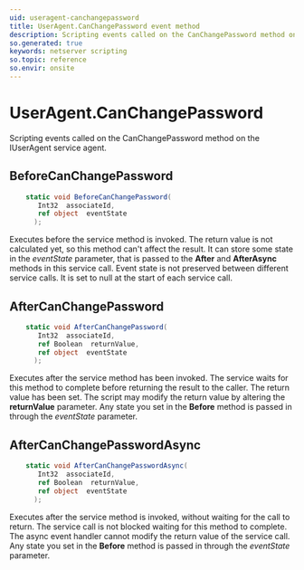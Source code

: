 ```yaml
---
uid: useragent-canchangepassword
title: UserAgent.CanChangePassword event method
description: Scripting events called on the CanChangePassword method on the UserAgent service agent.
so.generated: true
keywords: netserver scripting
so.topic: reference
so.envir: onsite
---
```

# UserAgent.CanChangePassword

Scripting events called on the <see cref='M:IUserAgent.CanChangePassword'>CanChangePassword</see> method on the <see cref='IUserAgent'>IUserAgent</see>  service agent.

## BeforeCanChangePassword
```cs
    static void BeforeCanChangePassword(
       Int32  associateId,
       ref object  eventState
      );
```
Executes before the service method is invoked.
The return value is not calculated yet, so this method can't affect the result.
It can store some state in the *eventState* parameter, that is passed to the **After** and **AfterAsync** methods in this service call.
Event state is not preserved between different service calls. It is set to null at the start of each service call.
## AfterCanChangePassword
```cs
    static void AfterCanChangePassword(
       Int32  associateId,
       ref Boolean  returnValue,
       ref object  eventState
      );
```
Executes after the service method has been invoked. The service waits for this method to complete before returning the result to the caller.
The return value has been set. The script may modify the return value by altering the **returnValue** parameter.
Any state you set in the **Before** method is passed in through the *eventState* parameter.
## AfterCanChangePasswordAsync
```cs
    static void AfterCanChangePasswordAsync(
       Int32  associateId,
       ref Boolean  returnValue,
       ref object  eventState
      );
```
Executes after the service method is invoked, without waiting for the call to return.
The service call is not blocked waiting for this method to complete.
The async event handler cannot modify the return value of the service call.
Any state you set in the **Before** method is passed in through the *eventState* parameter.

